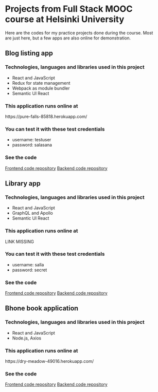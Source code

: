 # Projects from Full Stack MOOC course at Helsinki University
<p>Here are the codes for my practice projects done during the course. Most are just here, but a few apps are also online for demonstration.</p>

## Blog listing app
<h3>Technologies, languages and libraries used in this project </h3>
<ul><li>React and JavaScript</li>
<li>Redux for state management</li>
<li>Webpack as module bundler</li>
<li>Semantic UI React</li></ul>

<h3>This application runs online at </h3>
https://pure-falls-85818.herokuapp.com/

<h3> You can test it with these test credentials </h3>
<ul><li>username: testuser</li>
<li>password: salasana</li></ul>

<h3> See the code </h3>
<a href="https://github.com/sallatero/Ultimate-webpack-bloglist-frontend">Frontend code repository</a>
<a href="https://github.com/sallatero/Ultimate-webpack-bloglist-backend">Backend code repository</a>

## Library app
<h3>Technologies, languages and libraries used in this project </h3>
<ul><li>React and JavaScript</li>
<li>GraphQL and Apollo</li>
<li>Semantic UI React</li></ul>

<h3>This application runs online at </h3>
<p>LINK MISSING</p>

<h3> You can test it with these test credentials </h3>
<ul><li>username: salla</li>
<li>password: secret</li></ul>

<h3> See the code </h3>
<a href="https://github.com/sallatero/Full-Stack/tree/master/library-frontend">Frontend code repository</a>
<a href="https://github.com/sallatero/Full-Stack/tree/master/graphql-kirjasto">Backend code repository</a>

## Bhone book application
<h3>Technologies, languages and libraries used in this project </h3>
<ul><li>React and JavaScript</li>
<li>Node.js, Axios</li></ul>

<h3>This application runs online at </h3>
https://dry-meadow-49016.herokuapp.com/

<h3> See the code </h3>
<a href="https://github.com/sallatero/Full-Stack/tree/master/osa2/puhelinluettelo">Frontend code repository</a>
<a href="https://github.com/sallatero/Backend_puhluettelo">Backend code repository</a>

<br/>
<br/>
<br/>
